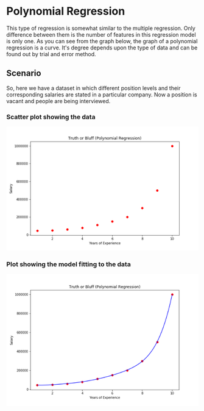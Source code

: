 # Polynomial Regression
This type of regression is somewhat similar to the multiple regression. Only difference between them is the number of features in this regression model is only one. As you can see from the graph below, the graph of a polynomial regression is a curve. It's degree depends upon the type of data and can be found out by trial and error method. 

## Scenario
So, here we have a dataset in which different position levels and their corresponding salaries are stated in a particular company. Now a position is vacant and people are being interviewed. 

### Scatter plot showing the data
<p align="center">
  <img src="https://raw.githubusercontent.com/TheRealMentor/regression-models/master/Polynomial%20Regression/data.png" alt="Truth or Bluff (Data)">
</p>

### Plot showing the model fitting to the data
<p align="center">
  <img src="https://raw.githubusercontent.com/TheRealMentor/regression-models/master/Polynomial%20Regression/graph.png" alt="Truth or Bluff (Polynomial Regression)">
</p>
